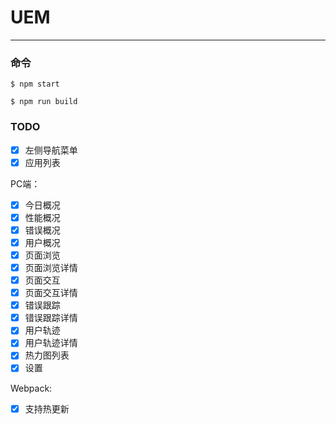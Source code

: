 # UEM

---

### 命令

```shell
$ npm start

$ npm run build
```

### TODO

- [x] 左侧导航菜单
- [x] 应用列表

PC端：
- [x] 今日概况
- [x] 性能概况
- [x] 错误概况
- [x] 用户概况
- [x] 页面浏览
- [x] 页面浏览详情
- [x] 页面交互
- [x] 页面交互详情
- [x] 错误跟踪
- [x] 错误跟踪详情
- [x] 用户轨迹
- [x] 用户轨迹详情
- [x] 热力图列表
- [x] 设置

Webpack:
- [x] 支持热更新